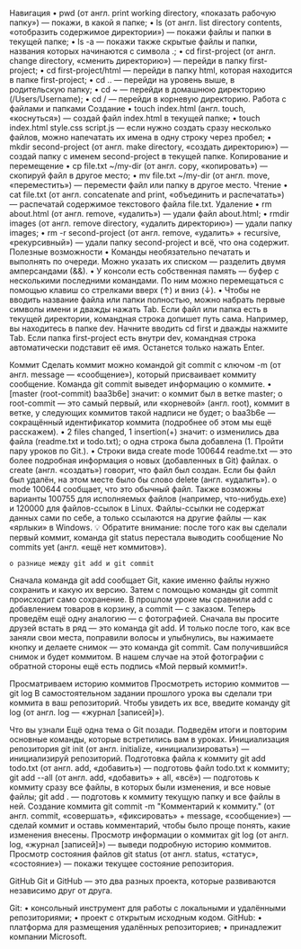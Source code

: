 Навигация
•	pwd (от англ. print working directory, «показать рабочую папку») — покажи, в какой я папке;
•	ls (от англ. list directory contents, «отобразить содержимое директории») — покажи файлы и папки в текущей папке;
•	ls -a — покажи также скрытые файлы и папки, названия которых начинаются с символа .;
•	cd first-project (от англ. change directory, «сменить директорию») — перейди в папку first-project;
•	cd first-project/html — перейди в папку html, которая находится в папке first-project;
•	cd .. — перейди на уровень выше, в родительскую папку;
•	cd ~ — перейди в домашнюю директорию (/Users/Username);
•	cd / — перейди в корневую директорию.
Работа с файлами и папками
Создание
•	touch index.html (англ. touch, «коснуться») — создай файл index.html в текущей папке;
•	touch index.html style.css script.js — если нужно создать сразу несколько файлов, можно напечатать их имена в одну строку через пробел;
•	mkdir second-project (от англ. make directory, «создать директорию») — создай папку с именем second-project в текущей папке.
Копирование и перемещение
•	cp file.txt ~/my-dir (от англ. copy, «копировать») — скопируй файл в другое место;
•	mv file.txt ~/my-dir (от англ. move, «переместить») — перемести файл или папку в другое место.
Чтение
•	cat file.txt (от англ. concatenate and print, «объединить и распечатать») — распечатай содержимое текстового файла file.txt.
Удаление
•	rm about.html (от англ. remove, «удалить») — удали файл about.html;
•	rmdir images (от англ. remove directory, «удалить директорию») — удали папку images;
•	rm -r second-project (от англ. remove, «удалить» + recursive, «рекурсивный») — удали папку second-project и всё, что она содержит.
Полезные возможности
•	Команды необязательно печатать и выполнять по очереди. Можно указать их списком — разделить двумя амперсандами (&&).
•	У консоли есть собственная память — буфер с несколькими последними командами. По ним можно перемещаться с помощью клавиш со стрелками вверх (↑) и вниз (↓).
•	Чтобы не вводить название файла или папки полностью, можно набрать первые символы имени и дважды нажать Tab. Если файл или папка есть в текущей директории, командная строка допишет путь сама. 
Например, вы находитесь в папке dev. Начните вводить cd first и дважды нажмите Tab. Если папка first-project есть внутри dev, командная строка автоматически подставит её имя. Останется только нажать Enter.


Коммит
Сделать коммит можно командой git commit c ключом -m (от англ. message — «сообщение»), который присваивает коммиту сообщение.
Команда git commit выведет информацию о коммите.
•	[master (root-commit) baa3b6e] значит: 
o	коммит был в ветке master;
o	root-commit — это самый первый, или «корневой» (англ. root), коммит в ветке, у следующих коммитов такой надписи не будет;
o	baa3b6e — сокращённый идентификатор коммита (подробнее об этом мы ещё расскажем).
•	2 files changed, 1 insertion(+) значит: 
o	изменились два файла (readme.txt и todo.txt);
o	одна строка была добавлена (1. Пройти пару уроков по Git.).
•	Строки вида create mode 100644 readme.txt — это более подробная информация о новых (добавленных в Git) файлах. 
o	create (англ. «создать») говорит, что файл был создан. Если бы файл был удалён, на этом месте было бы слово delete (англ. «удалить»).
o	mode 100644 сообщает, что это обычный файл. Также возможны варианты 100755 для исполняемых файлов (например, что-нибудь.exe) и 120000 для файлов-ссылок в Linux. Файлы-ссылки не содержат данных сами по себе, а только ссылаются на другие файлы — как «ярлыки» в Windows.
💡 Обратите внимание: после того как вы сделали первый коммит, команда git status перестала выводить сообщение No commits yet (англ. «ещё нет коммитов»).

	о разнице между git add и git commit
Сначала команда git add сообщает Git, какие именно файлы нужно сохранить и какую их версию. Затем с помощью команды git commit происходит само сохранение. 
В прошлом уроке мы сравнили add c добавлением товаров в корзину, а commit — с заказом. Теперь проведём ещё одну аналогию — с фотографией.
Сначала вы просите друзей встать в ряд — это команда git add. И только после того, как все заняли свои места, поправили волосы и улыбнулись, вы нажимаете кнопку и делаете снимок — это команда git commit. Сам получившийся снимок и будет коммитом. В нашем случае на этой фотографии с обратной стороны ещё есть подпись «Мой первый коммит!».


Просматриваем историю коммитов
	Просмотреть историю коммитов — git log
В самостоятельном задании прошлого урока вы сделали три коммита в ваш репозиторий. Чтобы увидеть их все, введите команду git log (от англ. log — «журнал [записей]»).

Что вы узнали
Ещё одна тема о Git позади. Подведём итоги и повторим основные команды, которые встретились вам в уроках.
Инициализация репозитория
git init (от англ. initialize, «инициализировать») — инициализируй репозиторий.
Подготовка файла к коммиту
git add todo.txt (от англ. add, «добавить») — подготовь файл todo.txt к коммиту;
git add --all (от англ. add, «добавить» + all, «всё») — подготовь к коммиту сразу все файлы, в которых были изменения, и все новые файлы;
git add . — подготовь к коммиту текущую папку и все файлы в ней.
Создание коммита
git commit -m "Комментарий к коммиту." (от англ. commit, «совершать», «фиксировать» + message, «сообщение») — сделай коммит и оставь комментарий, чтобы было проще понять, какие изменения внесены. 
Просмотр информации о коммитах
git log (от англ. log, «журнал [записей]») — выведи подробную историю коммитов.
Просмотр состояния файлов
git status (от англ. status, «статус», «состояние») — покажи текущее состояние репозитория.


GitHub
Git и GitHub — это два разных проекта, которые развиваются независимо друг от друга. 

Git:
•	консольный инструмент для работы с локальными и удалёнными репозиториями;
•	проект с открытым исходным кодом.
GitHub:
•	платформа для размещения удалённых репозиториев;
•	принадлежит компании Microsoft.
